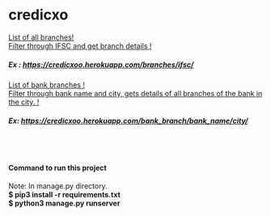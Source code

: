 # credicxo

<a href="https://credicxoo.herokuapp.com/branches/">List of all branches!</a><br>
<a href="https://credicxoo.herokuapp.com/branches/ABHY0065001/">Filter through IFSC and get branch details !</a><br>
##### Ex : https://credicxoo.herokuapp.com/branches/ifsc/ 
<a href="https://credicxoo.herokuapp.com/bank_branch/">List of bank branches !</a><br>
<a href="https://credicxoo.herokuapp.com/bank_branches/ABHYUDAYA%20COOPERATIVE%20BANK%20LIMITED/MUMBAI/">Filter through bank name and city, gets details of all branches of the bank in the city. !</a><br>
##### Ex: https://credicxoo.herokuapp.com/bank_branch/bank_name/city/

<br/><br/>

<h4>Command to run this project</h4>
Note: In manage.py directory.<br>
<b>$ pip3 install -r requirements.txt</b></br>
<b>$ python3 manage.py runserver</b></br>
